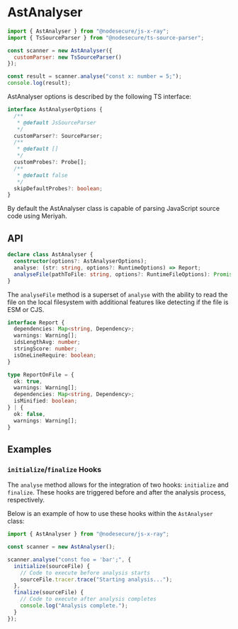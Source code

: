 # AstAnalyser

```js
import { AstAnalyser } from "@nodesecure/js-x-ray";
import { TsSourceParser } from "@nodesecure/ts-source-parser";

const scanner = new AstAnalyser({
  customParser: new TsSourceParser()
});

const result = scanner.analyse("const x: number = 5;");
console.log(result);
```

AstAnalyser options is described by the following TS interface:

```ts
interface AstAnalyserOptions {
  /**
   * @default JsSourceParser
   */
  customParser?: SourceParser;
  /**
   * @default []
   */
  customProbes?: Probe[];
  /**
   * @default false
   */
  skipDefaultProbes?: boolean;
}
```

By default the AstAnalyser class is capable of parsing JavaScript source code using Meriyah.

## API

```ts
declare class AstAnalyser {
  constructor(options?: AstAnalyserOptions);
  analyse: (str: string, options?: RuntimeOptions) => Report;
  analyseFile(pathToFile: string, options?: RuntimeFileOptions): Promise<ReportOnFile>;
}
```

The `analyseFile` method is a superset of `analyse` with the ability to read the file on the local filesystem with additional features like detecting if the file is ESM or CJS.

```ts
interface Report {
  dependencies: Map<string, Dependency>;
  warnings: Warning[];
  idsLengthAvg: number;
  stringScore: number;
  isOneLineRequire: boolean;
}

type ReportOnFile = {
  ok: true,
  warnings: Warning[];
  dependencies: Map<string, Dependency>;
  isMinified: boolean;
} | {
  ok: false,
  warnings: Warning[];
}
```

## Examples

### `initialize`/`finalize` Hooks

The `analyse` method allows for the integration of two hooks: `initialize` and `finalize`. 
These hooks are triggered before and after the analysis process, respectively.

Below is an example of how to use these hooks within the `AstAnalyser` class:

```js
import { AstAnalyser } from "@nodesecure/js-x-ray";

const scanner = new AstAnalyser();

scanner.analyse("const foo = 'bar';", {
  initialize(sourceFile) {
    // Code to execute before analysis starts
    sourceFile.tracer.trace("Starting analysis...");
  },
  finalize(sourceFile) {
    // Code to execute after analysis completes
    console.log("Analysis complete.");
  }
});
```

